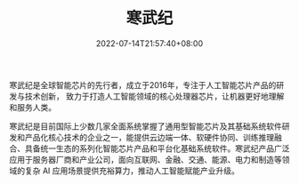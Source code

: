 ﻿---
weight: 
title: "寒武纪"
description: "作为全球智能芯片领域的先行者，寒武纪聚焦端云一体、端云融合的智能新生态，致力打造各类智能云服务器、智能终端以及智能机器人的核心处理器芯片，让机器更好地理解和服务人类"
date: 2022-07-14T21:57:40+08:00
lastmod: 2022-07-14T16:45:40+08:00
draft: false
authors: ["june"]
featuredImage: "564.png"
link: "https://www.cambricon.com/"
tags: ["寒武纪","算力"]
categories: ["navigation"]
navigation: ["算力"]
lightgallery: true
toc: true
pinned: false
recommend: false
recommend1: false
---
寒武纪是全球智能芯片的先行者，成立于2016年，专注于人工智能芯片产品的研发与技术创新，
致力于打造人工智能领域的核心处理器芯片，让机器更好地理解和服务人类。

寒武纪是目前国际上少数几家全面系统掌握了通用型智能芯片及其基础系统软件研发和产品化核心技术的企业之一，能提供云边端一体、软硬件协同、训练推理融合、具备统一生态的系列化智能芯片产品和平台化基础系统软件。寒武纪产品广泛应用于服务器厂商和产业公司，面向互联网、金融、交通、能源、电力和制造等领域的复杂 AI 应用场景提供充裕算力，推动人工智能赋能产业升级。